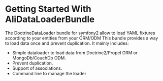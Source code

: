 Getting Started With AliDataLoaderBundle
=======================================

The DoctrineDataLoader bundle for symfony2 allow to load YAML fixtures according to your entities from your ORM/ODM
This bundle provides a way to load data once and prevent duplication. It mainly includes:

 * Simple dataloader to load data from Doctrine2/Propel ORM or MongoDb/CouchDb ODM. 
 * Prevent duplication.
 * Support of associations.
 * Command line to manage the loader

